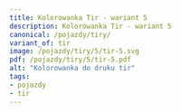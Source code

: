 ```yaml
---
title: Kolorowanka Tir - wariant 5
description: Kolorowanka Tir - wariant 5
canonical: /pojazdy/tiry/
variant_of: tir
image: /pojazdy/tiry/5/tir-5.svg
pdf: /pojazdy/tiry/5/tir-5.pdf
alt: "Kolorowanka do druku tir"
tags:
- pojazdy
- tir
---
```


